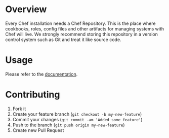 # Overview

Every Chef installation needs a Chef Repository. This is the place where
cookbooks, roles, config files and other artifacts for managing systems with
Chef will live. We strongly recommend storing this repository in a version
control system such as Git and treat it like source code.

# Usage

Please refer to the [documentation](http://docs.zenops.net).

# Contributing

1. Fork it
2. Create your feature branch (`git checkout -b my-new-feature`)
3. Commit your changes (`git commit -am 'Added some feature'`)
4. Push to the branch (`git push origin my-new-feature`)
5. Create new Pull Request
